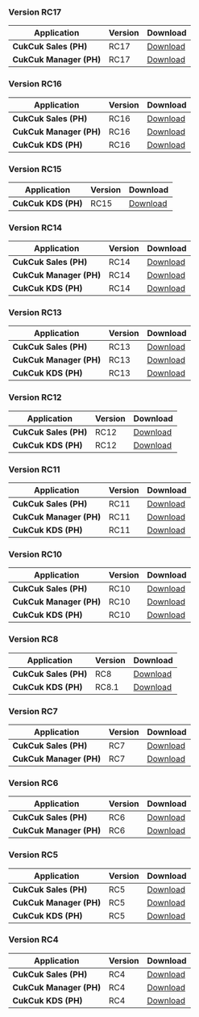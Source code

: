 ### Version RC17

| Application | Version | Download |
|---|---|---|
| **CukCuk Sales (PH)** | RC17 | [Download](https://github.com/CukCuk-US/CukCuk-PH/releases/download/RC17/Sale_PH_RC17_0_0_2.apk) |
| **CukCuk Manager (PH)** | RC17 | [Download](https://github.com/CukCuk-US/CukCuk-PH/releases/download/RC17/Manager_PH_RC17_0_0_1.apk) |

### Version RC16

| Application | Version | Download |
|---|---|---|
| **CukCuk Sales (PH)** | RC16 | [Download](https://github.com/CukCuk-US/CukCuk-PH/releases/download/RC16/Sale_PH_RC16_0_0_0.apk) |
| **CukCuk Manager (PH)** | RC16 | [Download](https://github.com/CukCuk-US/CukCuk-PH/releases/download/RC16/Manager_PH_RC16_0_0_0.apk) |
| **CukCuk KDS (PH)** | RC16 | [Download](https://github.com/CukCuk-US/CukCuk-PH/releases/download/RC16/KDS_PH_RC16_0_0_0.apk) |

### Version RC15

| Application | Version | Download |
|---|---|---|
| **CukCuk KDS (PH)** | RC15 | [Download](https://github.com/CukCuk-US/CukCuk-PH/releases/download/RC15/KDS_RC15_0_0_1.apk) |

### Version RC14

| Application | Version | Download |
|---|---|---|
| **CukCuk Sales (PH)** | RC14 | [Download](https://github.com/CukCuk-US/CukCuk-PH/releases/download/RC14/Sales_RC14_0_0_0.apk) |
| **CukCuk Manager (PH)** | RC14 | [Download](https://github.com/CukCuk-US/CukCuk-PH/releases/download/RC14/Manager_RC14_0_0_0.apk) |
| **CukCuk KDS (PH)** | RC14 | [Download](https://github.com/CukCuk-US/CukCuk-PH/releases/download/RC14/KDS_RC14_0_0_0.apk) |


### Version RC13

| Application | Version | Download |
|---|---|---|
| **CukCuk Sales (PH)** | RC13 | [Download](https://github.com/CukCuk-US/CukCuk-PH/releases/download/RC13/Sales_RC13_0_0_0.apk) |
| **CukCuk Manager (PH)** | RC13 | [Download](https://github.com/CukCuk-US/CukCuk-PH/releases/download/RC13/Manager_RC13_0_0_0.apk) |
| **CukCuk KDS (PH)** | RC13 | [Download](https://github.com/CukCuk-US/CukCuk-PH/releases/download/RC13/KDS_RC13_0_0_0.apk) |

### Version RC12

| Application | Version | Download |
|---|---|---|
| **CukCuk Sales (PH)** | RC12 | [Download](https://github.com/CukCuk-US/CukCuk-PH/releases/download/RC12/Sale_RC12_0_0_0.apk) |
| **CukCuk KDS (PH)** | RC12 | [Download](https://github.com/CukCuk-US/CukCuk-PH/releases/download/RC12/KDS_RC12_0_0_0.apk) |

### Version RC11

| Application | Version | Download |
|---|---|---|
| **CukCuk Sales (PH)** | RC11 | [Download](https://github.com/CukCuk-US/CukCuk-PH/releases/download/RC11/Sales_RC11_0_0_0.apk) |
| **CukCuk Manager (PH)** | RC11 | [Download](https://github.com/CukCuk-US/CukCuk-PH/releases/download/RC11/Manager_RC11_0_0_0.apk) |
| **CukCuk KDS (PH)** | RC11 | [Download](https://github.com/CukCuk-US/CukCuk-PH/releases/download/RC11/KDS_RC11_0_0_0.apk) |

### Version RC10

| Application | Version | Download |
|---|---|---|
| **CukCuk Sales (PH)** | RC10 | [Download](https://github.com/CukCuk-US/CukCuk-PH/releases/download/RC10/Sales_RC10_0_0_0.apk) |
| **CukCuk Manager (PH)** | RC10 | [Download](https://github.com/CukCuk-US/CukCuk-PH/releases/download/RC10/Manager_RC10_0_0_0.apk) |
| **CukCuk KDS (PH)** | RC10 | [Download](https://github.com/CukCuk-US/CukCuk-PH/releases/download/RC10/KDS_RC10_0_0_0.apk) |

### Version RC8

| Application | Version | Download |
|---|---|---|
| **CukCuk Sales (PH)** | RC8 | [Download](https://github.com/CukCuk-US/CukCuk-PH/releases/download/RC8/Sale_RC8_0_0_0.apk) |
| **CukCuk KDS (PH)** | RC8.1 | [Download](https://github.com/CukCuk-US/CukCuk-PH/releases/download/RC8.1/KDS_RC8_1_0_0.apk) |

### Version RC7

| Application | Version | Download |
|---|---|---|
| **CukCuk Sales (PH)** | RC7 | [Download](https://github.com/CukCuk-US/CukCuk-PH/releases/download/RC7/Sale_RC7_0_0_0.apk) |
| **CukCuk Manager (PH)** | RC7 | [Download](https://github.com/CukCuk-US/CukCuk-PH/releases/download/RC7/Manager_RC7_0_0_0.apk) |

### Version RC6

| Application | Version | Download |
|---|---|---|
| **CukCuk Sales (PH)** | RC6 | [Download](https://github.com/CukCuk-US/CukCuk-PH/releases/download/RC6/Sale_RC6_0_0_0.apk) |
| **CukCuk Manager (PH)** | RC6 | [Download](https://github.com/CukCuk-US/CukCuk-PH/releases/download/RC6/Manager_RC6_0_0_0.apk) |

### Version RC5

| Application | Version | Download |
|---|---|---|
| **CukCuk Sales (PH)** | RC5 | [Download](https://github.com/CukCuk-US/CukCuk-PH/releases/download/RC5/Sales_RC5.apk) |
| **CukCuk Manager (PH)** | RC5 | [Download](https://github.com/CukCuk-US/CukCuk-PH/releases/download/RC5/Manager_RC5.apk) |
| **CukCuk KDS (PH)** | RC5 | [Download](https://github.com/CukCuk-US/CukCuk-PH/releases/download/RC5/KDS_RC5.apk) |

### Version RC4

| Application | Version | Download |
|---|---|---|
| **CukCuk Sales (PH)** | RC4 | [Download](https://github.com/CukCuk-US/CukCuk-PH/releases/download/RC4/Sales_RC4.apk) |
| **CukCuk Manager (PH)** | RC4 | [Download](https://github.com/CukCuk-US/CukCuk-PH/releases/download/RC4/Manager_RC4.apk) |
| **CukCuk KDS (PH)** | RC4 | [Download](https://github.com/CukCuk-US/CukCuk-PH/releases/download/RC4/KDS_RC4.apk) |
